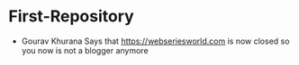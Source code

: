 # First-Repository

- Gourav Khurana Says that https://webseriesworld.com is now closed so you now is not a blogger anymore  
